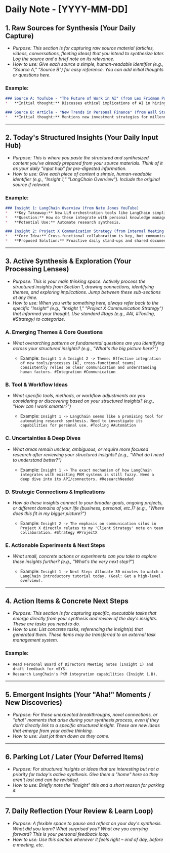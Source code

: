 # Daily Note - [YYYY-MM-DD]

## 1. Raw Sources for Synthesis (Your Daily Capture)

*   _Purpose: This section is for capturing raw source material (articles, videos, conversations, fleeting ideas) that you intend to synthesize later. Log the source and a brief note on its relevance._
*   _How to use: Give each source a simple, human-readable identifier (e.g., "Source A," "Source B") for easy reference. You can add initial thoughts or questions here._

### Example:

```markdown
### Source A: YouTube - "The Future of Work in AI" (from Lex Fridman Podcast)
*   **Initial thought:** Discusses ethical implications of AI in hiring. Relevant for #business #ai #ethics.

### Source B: Article - "New Trends in Personal Finance" (from Wall Street Journal)
*   **Initial thought:** Mentions new investment strategies for millennials. Relevant for #personal #finance #investing.
```

---

## 2. Today's Structured Insights (Your Daily Input Hub)

*   _Purpose: This is where you paste the structured and synthesized content you've already prepared from your source materials. Think of it as your daily "input hub" for pre-digested information._
*   _How to use: Give each piece of content a simple, human-readable identifier (e.g., "Insight 1," "LangChain Overview"). Include the original source if relevant._

### Example:

```markdown
### Insight 1: LangChain Overview (from Nate Jones YouTube)
*   **Key Takeaway:** New LLM orchestration tools like LangChain simplify complex AI workflows.
*   **Question:** How do these integrate with personal knowledge management systems?
*   **Potential Use:** Automate research synthesis.

### Insight 2: Project X Communication Strategy (from Internal Meeting Notes)
*   **Core Idea:** Cross-functional collaboration is key, but communication silos are a risk.
*   **Proposed Solution:** Proactive daily stand-ups and shared documentation.
```

---

## 3. Active Synthesis & Exploration (Your Processing Lenses)

*   _Purpose: This is your main thinking space. Actively process the structured insights from Section 1, drawing connections, identifying themes, and exploring implications. Jump between these sub-sections at any time._
*   _How to use: When you write something here, always refer back to the specific "Insight" (e.g., "Insight 1," "Project X Communication Strategy") that informed your thought. Use standard #tags (e.g., #AI, #Tooling, #Strategy) to categorize._

### A. Emerging Themes & Core Questions

*   _What overarching patterns or fundamental questions are you identifying across your structured insights? (e.g., "What's the big picture here?")_

    *   Example: `Insight 1 & Insight 2 -> Theme: Effective integration of new tools/processes (AI, cross-functional teams) consistently relies on clear communication and understanding human factors. #Integration #Communication`

### B. Tool & Workflow Ideas

*   _What specific tools, methods, or workflow adjustments are you considering or discovering based on your structured insights? (e.g., "How can I work smarter?")_

    *   Example: `Insight 1 -> LangChain seems like a promising tool for automating research synthesis. Need to investigate its capabilities for personal use. #Tooling #Automation`

### C. Uncertainties & Deep Dives

*   _What areas remain unclear, ambiguous, or require more focused research after reviewing your structured insights? (e.g., "What do I need to understand better?")_

    *   Example: `Insight 1 -> The exact mechanism of how LangChain integrates with existing PKM systems is still fuzzy. Need a deep dive into its API/connectors. #ResearchNeeded`

### D. Strategic Connections & Implications

*   _How do these insights connect to your broader goals, ongoing projects, or different domains of your life (business, personal, etc.)? (e.g., "Where does this fit in my bigger picture?")_

    *   Example: `Insight 2 -> The emphasis on communication silos in Project X directly relates to my 'Client Strategy' note on team collaboration. #Strategy #ProjectX`

### E. Actionable Experiments & Next Steps

*   _What small, concrete actions or experiments can you take to explore these insights further? (e.g., "What's the very next step?")_

    *   Example: `Insight 1 -> Next Step: Allocate 30 minutes to watch a LangChain introductory tutorial today. (Goal: Get a high-level overview).`

---

## 4. Action Items & Concrete Next Steps

*   _Purpose: This section is for capturing specific, executable tasks that emerge directly from your synthesis and review of the day's insights. These are tasks you need to *do*._
*   _How to use: List concrete tasks, referencing the insight(s) that generated them. These items may be transferred to an external task management system._

### Example:
*   `Read Personal Board of Directors Meeting notes (Insight 1) and draft feedback for vSYS.`
*   `Research LangChain's PKM integration capabilities (Insight 1.B).`

---

## 5. Emergent Insights (Your "Aha!" Moments / New Discoveries)

*   _Purpose: For those unexpected breakthroughs, novel connections, or "aha!" moments that arise during your synthesis process, even if they don't directly link to a specific structured insight. These are new ideas that emerge from your active thinking._
*   _How to use: Just jot them down as they come._

---

## 6. Parking Lot / Later (Your Deferred Items)

*   _Purpose: For structured insights or ideas that are interesting but not a priority for today's active synthesis. Give them a "home" here so they aren't lost and can be revisited._
*   _How to use: Briefly note the "Insight" title and a short reason for parking it._

---

## 7. Daily Reflection (Your Review & Learn Loop)

*   _Purpose: A flexible space to pause and reflect on your day's synthesis. What did you learn? What surprised you? What are you carrying forward? This is your personal feedback loop._
*   _How to use: Use this section whenever it feels right – end of day, before a meeting, etc._